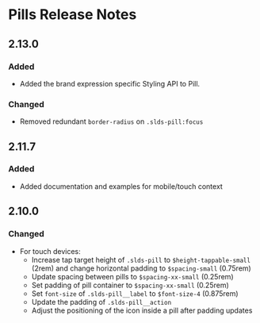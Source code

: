 <!-- Release notes authoring guidelines: http://keepachangelog.com/ -->

# Pills Release Notes

<!-- ## [Unreleased] -->
## 2.13.0

### Added

- Added the brand expression specific Styling API to Pill.

### Changed

- Removed redundant `border-radius` on `.slds-pill:focus`

## 2.11.7

### Added

- Added documentation and examples for mobile/touch context

## 2.10.0

### Changed

- For touch devices:
  - Increase tap target height of `.slds-pill` to `$height-tappable-small` (2rem) and change horizontal padding to `$spacing-small` (0.75rem)
  - Update spacing between pills to `$spacing-xx-small` (0.25rem)
  - Set padding of pill container to `$spacing-xx-small` (0.25rem)
  - Set `font-size` of `.slds-pill__label` to `$font-size-4` (0.875rem)
  - Update the padding of `.slds-pill__action`
  - Adjust the positioning of the icon inside a pill after padding updates

<!-- ## [VERSION] -->
